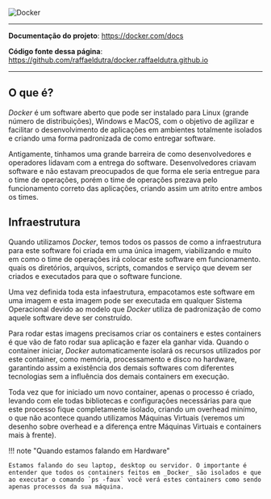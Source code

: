 ![Docker](https://developers.redhat.com/sites/default/files/styles/article_feature/public/blog/2015/01/docker-whale-home-logo.png?itok=nf2cLFMc)


---

**Documentação do projeto**: <a href="https://docker.com/docs" target="_blank">https://docker.com/docs</a>

**Código fonte dessa página**: <a href="https://github.com/raffaeldutra/docker.raffaeldutra.github.io" target="_blank">https://github.com/raffaeldutra/docker.raffaeldutra.github.io</a>

---

## O que é?

_Docker_ é um software aberto que pode ser instalado para Linux (grande número de distribuições), Windows e MacOS, com o objetivo de agilizar e facilitar o desenvolvimento de aplicações em ambientes totalmente isolados e criando uma forma padronizada de como entregar software.

Antigamente, tinhamos uma grande barreira de como desenvolvedores e operadores lidavam com a entrega do software. Desenvolvedores criavam software e não estavam preocupados de que forma ele seria entregue para o time de operações, porém o time de operações prezava pelo funcionamento correto das aplicações, criando assim um atrito entre ambos os times.

## Infraestrutura

Quando utilizamos _Docker_, temos todos os passos de como a infraestrutura para este software foi criada em uma única imagem, viabilizando e muito em como o time de operações irá colocar este software em funcionamento. quais os diretórios, arquivos, scripts, comandos e serviço que devem ser criados e executados para que o software funcione.

Uma vez definida toda esta infaestrutura, empacotamos este software em uma imagem e esta imagem pode ser executada em qualquer Sistema Operacional devido ao modelo que _Docker_ utiliza de padronização de como aquele software deve ser construído.

Para rodar estas imagens precisamos criar os containers e estes containers é que vão de fato rodar sua aplicação e fazer ela ganhar vida. Quando o container iniciar, _Docker_ automaticamente isolará os recursos utilizados por este container, como memória, processamento e disco no hardware, garantindo assim a existência dos demais softwares com diferentes tecnologias sem a influência dos demais containers em execução.

Toda vez que for iniciado um novo container, apenas o processo é criado, levando com ele todas bibliotecas e configurações necessárias para que este processo fique completamente isolado, criando um overhead minímo, o que não acontece quando utilizamos Máquinas Virtuais (veremos um desenho sobre overhead e a diferença entre Máquinas Virtuais e containers mais à frente).

!!! note "Quando estamos falando em Hardware"

    Estamos falando do seu laptop, desktop ou servidor. O importante é entender que todos os containers feitos em _Docker_ são isolados e que ao executar o comando `ps -faux` você verá estes containers como sendo apenas processos da sua máquina.
